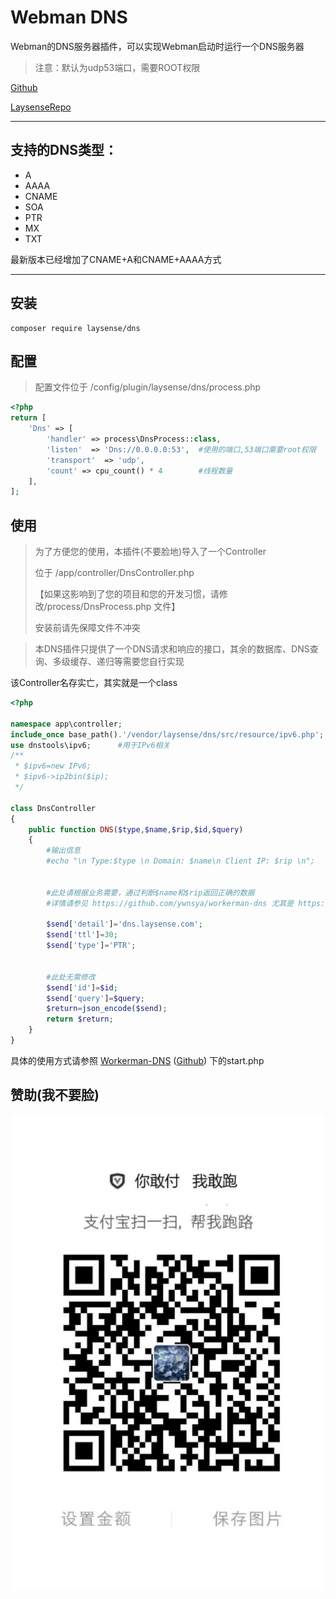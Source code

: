 # Webman DNS

Webman的DNS服务器插件，可以实现Webman启动时运行一个DNS服务器

> 注意：默认为udp53端口，需要ROOT权限

[Github](https://github.com/ywnsya/webman-dns)

[LaysenseRepo](https://git.laysense.com/enoch/Webman-Dns)

---

## 支持的DNS类型：

* A
* AAAA
* CNAME
* SOA
* PTR
* MX
* TXT

最新版本已经增加了CNAME+A和CNAME+AAAA方式

---

## 安装

```shell
composer require laysense/dns
```

## 配置

> 配置文件位于 /config/plugin/laysense/dns/process.php

```php
<?php
return [
    'Dns' => [
        'handler' => process\DnsProcess::class,
        'listen'  => 'Dns://0.0.0.0:53',  #使用的端口,53端口需要root权限
        'transport'  => 'udp',
        'count' => cpu_count() * 4        #线程数量
    ],
];
```

## 使用

> 为了方便您的使用，本插件(不要脸地)导入了一个Controller
>
> 位于 /app/controller/DnsController.php
>
> 【如果这影响到了您的项目和您的开发习惯，请修改/process/DnsProcess.php 文件】
>
> 安装前请先保障文件不冲突

> 本DNS插件只提供了一个DNS请求和响应的接口，其余的数据库、DNS查询、多级缓存、递归等需要您自行实现

该Controller名存实亡，其实就是一个class

```php
<?php

namespace app\controller;
include_once base_path().'/vendor/laysense/dns/src/resource/ipv6.php';
use dnstools\ipv6;      #用于IPv6相关
/**
 * $ipv6=new IPv6;
 * $ipv6->ip2bin($ip);
 */

class DnsController
{
    public function DNS($type,$name,$rip,$id,$query)
    {
        #输出信息
        #echo "\n Type:$type \n Domain: $name\n Client IP: $rip \n";


        #此处请根据业务需要，通过判断$name和$rip返回正确的数据
        #详情请参见 https://github.com/ywnsya/workerman-dns 尤其是 https://github.com/ywnsya/Workerman-DNS/blob/master/start.php 中的用法
    
        $send['detail']='dns.laysense.com';
        $send['ttl']=30;
        $send['type']='PTR';


        #此处无需修改
        $send['id']=$id;
        $send['query']=$query;
        $return=json_encode($send);
        return $return;
    }
}
```

具体的使用方式请参照 [Workerman-DNS](https://www.workerman.net/a/1439) ([Github](https://github.com/ywnsya/workerman-dns)) 下的start.php

## 赞助(我不要脸)

![1671360565549](image/readme/1671360565549.png)
